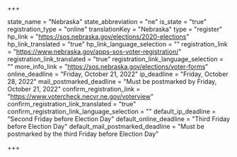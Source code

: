 +++

state_name = "Nebraska"
state_abbreviation = "ne"
is_state = "true"
registration_type = "online"
translationKey = "Nebraska"
type = "register"
hp_link = "https://sos.nebraska.gov/elections/2020-elections"
hp_link_translated = "true"
hp_link_language_selection = ""
registration_link = "https://www.nebraska.gov/apps-sos-voter-registration/"
registration_link_translated = "true"
registration_link_language_selection = ""
more_info_link = "https://sos.nebraska.gov/elections/voter-forms"
online_deadline = "Friday, October 21, 2022"
ip_deadline = "Friday, October 28, 2022"
mail_postmarked_deadline = "Must be postmarked by Friday, October 21, 2022"
confirm_registration_link = "https://www.votercheck.necvr.ne.gov/voterview"
confirm_registration_link_translated = "true"
confirm_registration_link_language_selection = ""
default_ip_deadline = "Second Friday before Election Day"
default_online_deadline = "Third Friday before Election Day"
default_mail_postmarked_deadline = "Must be postmarked by the third Friday before Election Day"

+++